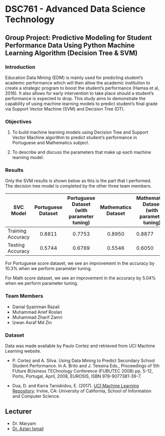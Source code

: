# DSC761 - Advanced Data Science Technology
  
## Group Project: Predictive Modeling for Student Performance Data Using Python Machine Learning Algorithm (Decision Tree & SVM)

### Introduction

Education Data Mining (EDM) is mainly used for predicting student’s academic performance which will then allow the academic institution to create a strategic program to boost the student’s performance (Hamsa et al, 2016). It also allows for early intervention to take place should a student’s performance is expected to drop. This study aims to demonstrate the capability of using machine learning models to predict student’s final grade via Support Vector Machine (SVM) and Decision Tree (DT).

### Objectives

1. To build machine learning models using Decision Tree and Support Vector Machine algorithm to predict student’s performance in Portuguese and Mathematics subject. 
  
2. To describe and discuss the parameters that make up each machine learning model.
  

### Results

Only the SVM results is shown below as this is the part that I performed. The decision tree model is completed by the other three team members.

| SVC Model          | Portuguese Dataset | Portuguese Dataset (with parameter tuning) | Mathematics Dataset | Mathematics Dataset (with parameter tuning) |
| ------------------ |:------------------:| :----------------------------------------: | :-----------------: | ------------------------------------------- |
| Training Accuracy  | 0.8811             | 0.7753                                     | 0.8950              | 0.8877                                      |
| Testing Accuracy   | 0.5744             | 0.6769                                     | 0.5546              | 0.6050                                      |

For Portuguese score dataset, we see an improvement in the accuracy by 10.3% when we perform parameter tuning.  
  
For Math score dataset, we see an improvement in the accuracy by 5.04% when we perform parameter tuning. 

### Team Members

* Danial Syairiman Razali
* Muhammad Arief Roslan 
* Muhammad Zharif Zamri
* Izwan Asraf Md Zin

### Dataset

Data was made available by Paulo Cortez and retrieved from UCI Machine Learning website. 

* P. Cortez and A. Silva. Using Data Mining to Predict Secondary School Student Performance. In A. Brito and J. Teixeira Eds., Proceedings of 5th FUture BUsiness TEChnology Conference (FUBUTEC 2008) pp. 5-12, Porto, Portugal, April, 2008, EUROSIS, ISBN 978-9077381-39-7.

* Dua, D. and Karra Taniskidou, E. (2017). [UCI Machine Learning Repository](http://archive.ics.uci.edu/ml). Irvine, CA: University of California, School of Information and Computer Science.

## Lecturer

-  Dr. Maryam
-  [Dr. Azlan Ismail](https://fskm.uitm.edu.my/v4/index.php?option=com_content&view=article&id=246&catid=43&Itemid=227)
